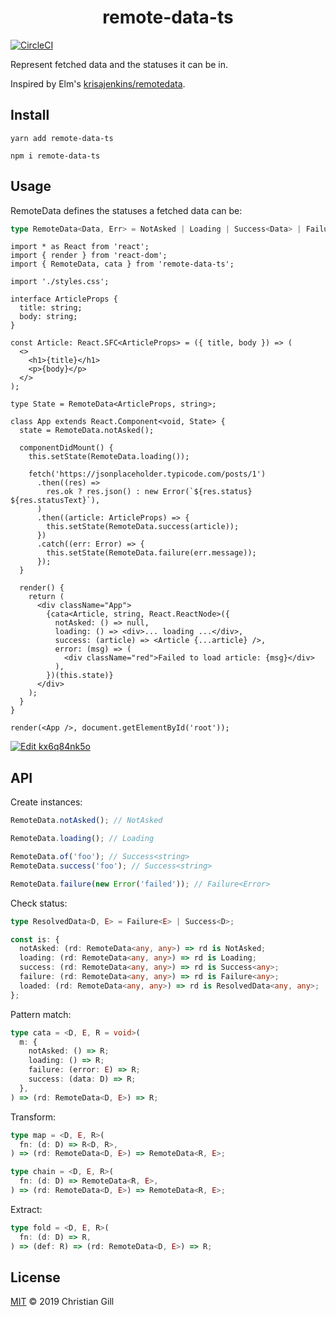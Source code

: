 <h1 align="center">remote-data-ts</h1>

[![CircleCI](https://circleci.com/gh/gillchristian/remote-data-ts.svg?style=svg)](https://circleci.com/gh/gillchristian/remote-data-ts)

Represent fetched data and the statuses it can be in.

Inspired by Elm's
[krisajenkins/remotedata](https://package.elm-lang.org/packages/krisajenkins/remotedata/latest/RemoteData).

## Install

```
yarn add remote-data-ts

npm i remote-data-ts
```

## Usage

RemoteData defines the statuses a fetched data can be:

```ts
type RemoteData<Data, Err> = NotAsked | Loading | Success<Data> | Failure<Err>;
```

```tsx
import * as React from 'react';
import { render } from 'react-dom';
import { RemoteData, cata } from 'remote-data-ts';

import './styles.css';

interface ArticleProps {
  title: string;
  body: string;
}

const Article: React.SFC<ArticleProps> = ({ title, body }) => (
  <>
    <h1>{title}</h1>
    <p>{body}</p>
  </>
);

type State = RemoteData<ArticleProps, string>;

class App extends React.Component<void, State> {
  state = RemoteData.notAsked();

  componentDidMount() {
    this.setState(RemoteData.loading());

    fetch('https://jsonplaceholder.typicode.com/posts/1')
      .then((res) =>
        res.ok ? res.json() : new Error(`${res.status} ${res.statusText}`),
      )
      .then((article: ArticleProps) => {
        this.setState(RemoteData.success(article));
      })
      .catch((err: Error) => {
        this.setState(RemoteData.failure(err.message));
      });
  }

  render() {
    return (
      <div className="App">
        {cata<Article, string, React.ReactNode>({
          notAsked: () => null,
          loading: () => <div>... loading ...</div>,
          success: (article) => <Article {...article} />,
          error: (msg) => (
            <div className="red">Failed to load article: {msg}</div>
          ),
        })(this.state)}
      </div>
    );
  }
}

render(<App />, document.getElementById('root'));
```

[![Edit kx6q84nk5o](https://codesandbox.io/static/img/play-codesandbox.svg)](https://codesandbox.io/s/kx6q84nk5o)

## API

Create instances:

```ts
RemoteData.notAsked(); // NotAsked

RemoteData.loading(); // Loading

RemoteData.of('foo'); // Success<string>
RemoteData.success('foo'); // Success<string>

RemoteData.failure(new Error('failed')); // Failure<Error>
```

Check status:

```ts
type ResolvedData<D, E> = Failure<E> | Success<D>;

const is: {
  notAsked: (rd: RemoteData<any, any>) => rd is NotAsked;
  loading: (rd: RemoteData<any, any>) => rd is Loading;
  success: (rd: RemoteData<any, any>) => rd is Success<any>;
  failure: (rd: RemoteData<any, any>) => rd is Failure<any>;
  loaded: (rd: RemoteData<any, any>) => rd is ResolvedData<any, any>;
};
```

Pattern match:

```ts
type cata = <D, E, R = void>(
  m: {
    notAsked: () => R;
    loading: () => R;
    failure: (error: E) => R;
    success: (data: D) => R;
  },
) => (rd: RemoteData<D, E>) => R;
```

Transform:

```ts
type map = <D, E, R>(
  fn: (d: D) => R<D, R>,
) => (rd: RemoteData<D, E>) => RemoteData<R, E>;

type chain = <D, E, R>(
  fn: (d: D) => RemoteData<R, E>,
) => (rd: RemoteData<D, E>) => RemoteData<R, E>;
```

Extract:

```ts
type fold = <D, E, R>(
  fn: (d: D) => R,
) => (def: R) => (rd: RemoteData<D, E>) => R;
```

## License

[MIT](https://github.com/gillchristian/remote-data-ts/blob/master/LICENSE) ©
2019 Christian Gill
